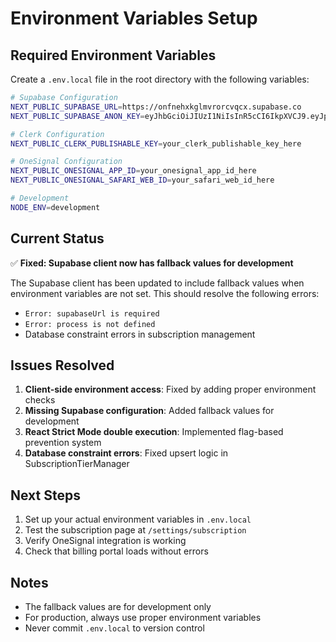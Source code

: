 # Environment Variables Setup

## Required Environment Variables

Create a `.env.local` file in the root directory with the following variables:

```bash
# Supabase Configuration
NEXT_PUBLIC_SUPABASE_URL=https://onfnehxkglmvrorcvqcx.supabase.co
NEXT_PUBLIC_SUPABASE_ANON_KEY=eyJhbGciOiJIUzI1NiIsInR5cCI6IkpXVCJ9.eyJpc3MiOiJzdXBhYmFzZSIsInJlZiI6Im9uZm5laHhrZ2xtdnJvcmN2cXgiLCJyb2xlIjoiYW5vbiIsImlhdCI6MTczMjk4NjY4NywiZXhwIjoyMDQ4NTYyNjg3fQ.xMl3vQ4YNK5PdPOC3zRq8n_7QihlRPc1BXMg7C6PGi4

# Clerk Configuration
NEXT_PUBLIC_CLERK_PUBLISHABLE_KEY=your_clerk_publishable_key_here

# OneSignal Configuration  
NEXT_PUBLIC_ONESIGNAL_APP_ID=your_onesignal_app_id_here
NEXT_PUBLIC_ONESIGNAL_SAFARI_WEB_ID=your_safari_web_id_here

# Development
NODE_ENV=development
```

## Current Status

✅ **Fixed: Supabase client now has fallback values for development**

The Supabase client has been updated to include fallback values when environment variables are not set. This should resolve the following errors:

- `Error: supabaseUrl is required`
- `Error: process is not defined`
- Database constraint errors in subscription management

## Issues Resolved

1. **Client-side environment access**: Fixed by adding proper environment checks
2. **Missing Supabase configuration**: Added fallback values for development
3. **React Strict Mode double execution**: Implemented flag-based prevention system
4. **Database constraint errors**: Fixed upsert logic in SubscriptionTierManager

## Next Steps

1. Set up your actual environment variables in `.env.local`
2. Test the subscription page at `/settings/subscription`
3. Verify OneSignal integration is working
4. Check that billing portal loads without errors

## Notes

- The fallback values are for development only
- For production, always use proper environment variables
- Never commit `.env.local` to version control 